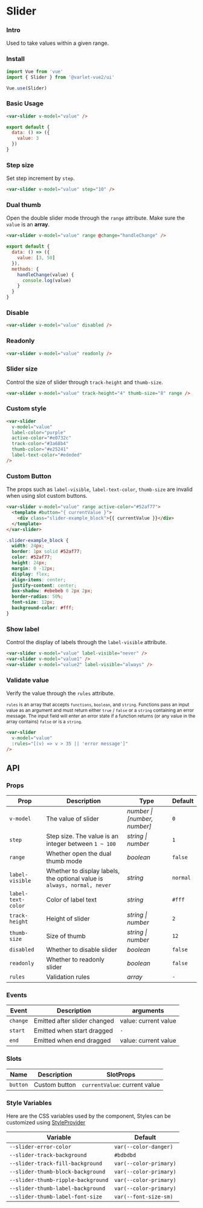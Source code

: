 # Slider

### Intro

Used to take values within a given range.

### Install

```js
import Vue from 'vue'
import { Slider } from '@varlet-vue2/ui'

Vue.use(Slider)
```

### Basic Usage

```html
<var-slider v-model="value" />
```

```javascript
export default {
  data: () => ({
    value: 3
  })
}
```

### Step size

Set step increment by `step`.

```html
<var-slider v-model="value" step="10" />
```

### Dual thumb

Open the double slider mode through the `range` attribute. Make sure the `value` is an **array**.

```html
<var-slider v-model="value" range @change="handleChange" />
```

```javascript
export default {
  data: () => ({
    value: [3, 50]
  }),
  methods: {
    handleChange(value) {
      console.log(value)
    }
  }
}
```

### Disable

```html
<var-slider v-model="value" disabled />
```

### Readonly

```html
<var-slider v-model="value" readonly />
```

### Slider size

Control the size of slider through `track-height` and `thumb-size`.

```html
<var-slider v-model="value" track-height="4" thumb-size="8" range />
```

### Custom style

```html
<var-slider
  v-model="value"
  label-color="purple"
  active-color="#e0732c"
  track-color="#3a68b4"
  thumb-color="#e25241"
  label-text-color="#ededed"
/>
```
### Custom Button

The props such as `label-visible`, `label-text-color`, `thumb-size` are invalid when using slot custom buttons.

```html
<var-slider v-model="value" range active-color="#52af77">
  <template #button="{ currentValue }">
    <div class="slider-example_block">{{ currentValue }}</div>
  </template>
</var-slider>
```
```css
.slider-example_block {
  width: 24px;
  border: 1px solid #52af77;
  color: #52af77;
  height: 24px;
  margin: 0 -12px;
  display: flex;
  align-items: center;
  justify-content: center;
  box-shadow: #ebebeb 0 2px 2px;
  border-radius: 50%;
  font-size: 12px;
  background-color: #fff;
}
```


### Show label
Control the display of labels through the `label-visible` attribute.

```html
<var-slider v-model="value" label-visible="never" />
<var-slider v-model="value1" />
<var-slider v-model="value2" label-visible="always" />
```

### Validate value

Verify the value through the `rules` attribute.

<span style="font-size: 12px">`rules` is an array that accepts `functions`, `boolean`, and `string`. Functions pass an input value as an argument and must return either `true` / `false` or a `string` containing an error message. The input field will enter an error state if a function returns (or any value in the array contains) `false` or is a `string`.</span>

```html
<var-slider 
  v-model="value" 
  :rules="[(v) => v > 35 || 'error message']" 
/>
```

## API

### Props

| Prop | Description | Type | Default |
| ----- | -------------- | -------- | ---------- |
| `v-model` | The value of slider | _number \| [number, number]_ | `0` |
| `step`| Step size. The value is an integer between `1 ~ 100` | _string \| number_ | `1` |
| `range`| Whether open the dual thumb mode | _boolean_ | `false` |
| `label-visible` | Whether to display labels, the optional value is `always, normal, never` | _string_ | `normal` |
| `label-text-color` | Color of label text | _string_ | `#fff` |
| `track-height` | Height of slider | _string \| number_ | `2` |
| `thumb-size` | Size of thumb | _string \| number_ | `12` |
| `disabled`| 	Whether to disable slider  | _boolean_  | `false` |
| `readonly`| 	Whether to readonly slider | _boolean_  | `false` |
| `rules`| Validation rules | _array_  | `-` |


### Events

| Event | Description | arguments |
| ----- | -------- | -------- |
| `change` | 	Emitted after slider changed | value: current value |
| `start` | Emitted when start dragged | `-` |
| `end` | Emitted when end dragged | value: current value |

### Slots

| Name | Description | SlotProps |
| ----- | -------------- | -------- |
| `button` | Custom button | `currentValue`: current value |

### Style Variables

Here are the CSS variables used by the component, Styles can be customized using [StyleProvider](#/en-US/style-provider)

| Variable | Default |
| --- | --- |
| `--slider-error-color` | `var(--color-danger)` |
| `--slider-track-background` | `#bdbdbd` |
| `--slider-track-fill-background` | `var(--color-primary)` |
| `--slider-thumb-block-background` | `var(--color-primary)` |
| `--slider-thumb-ripple-background` | `var(--color-primary)` |
| `--slider-thumb-label-background` | `var(--color-primary)` |
| `--slider-thumb-label-font-size` | `var(--font-size-sm)` |